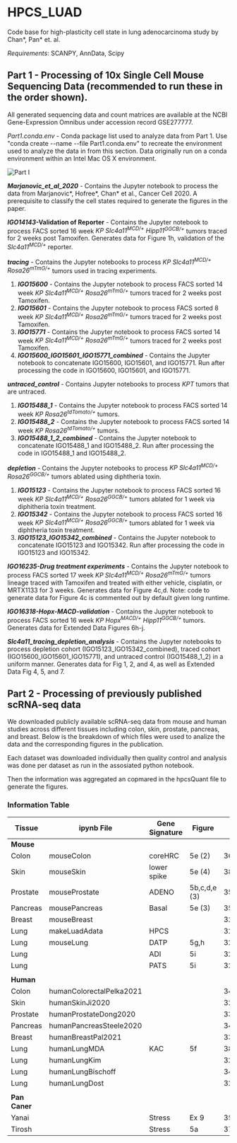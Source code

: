 # HPCS_LUAD
Code base for high-plasticity cell state in lung adenocarcinoma study by Chan*, Pan* et. al. 

_Requirements_: SCANPY, AnnData, Scipy

## Part 1 - Processing of 10x Single Cell Mouse Sequencing Data (recommended to run these in the order shown).

All generated sequencing data and count matrices are available at the NCBI Gene-Expression Omnibus under accession record GSE277777.

_Part1.conda.env_ - Conda package list used to analyze data from Part 1. Use "conda create --name <env> --file Part1.conda.env" to recreate the environment used to analyze the data in from this section.  Data originally run on a conda environment within an Intel Mac OS X environment.

![Part I](https://github.com/user-attachments/assets/c8921d66-b8d8-49bf-b5af-bd729c69074b)

**_Marjanovic\_et\_al\_2020_** - Contains the Jupyter notebook to process the data from Marjanovic*, Hofree*, Chan* et al., Cancer Cell 2020. A prerequisite to classify the cell states required to generate the figures in the paper.

**_IGO14143_-Validation of Reporter** - Contains the Jupyter notebook to process FACS sorted 16 week _KP Slc4a11<sup>MCD/+</sup> Hipp11<sup>GGCB/+<sup>_ tumors traced for 2 weeks post Tamoxifen. Generates data for Figure 1h, validation of the _Slc4a11<sup>MCD/+</sup>_ reporter.  

**_tracing_** - Contains the Jupyter notebooks to process _KP Slc4a11<sup>MCD/+</sup> Rosa26<sup>mTmG/+</sup>_ tumors used in tracing experiments.  
   1. **_IGO15600_** - Contains the Jupyter notebook to process FACS sorted 14 week _KP Slc4a11<sup>MCD/+</sup> Rosa26<sup>mTmG/+</sup>_ tumors traced for 2 weeks post Tamoxifen.  
   2. **_IGO15601_** - Contains the Jupyter notebook to process FACS sorted 8 week _KP Slc4a11<sup>MCD/+</sup> Rosa26<sup>mTmG/+</sup>_ tumors traced for 2 weeks post Tamoxifen.  
   3. **_IGO15771_** - Contains the Jupyter notebook to process FACS sorted 14 week _KP Slc4a11<sup>MCD/+</sup> Rosa26<sup>mTmG/+</sup>_ tumors traced for 2 weeks post Tamoxifen.  
   4. **_IGO15600\_IGO15601\_IGO15771\_combined_** - Contains the Jupyter notebook to concatenate IGO15600, IGO15601, and IGO15771. Run after processing the code in IGO15600, IGO15601, and IGO15771.

**_untraced_control_** - Contains Jupyter notebooks to process _KPT_ tumors that are untraced.  
  1. **_IGO15488\_1_** - Contains the Jupyter notebook to process FACS sorted 14 week _KP Rosa26<sup>tdTomato/+</sup>_ tumors.  
  2. **_IGO15488\_2_** - Contains the Jupyter notebook to process FACS sorted 14 week _KP Rosa26<sup>tdTomato/+</sup>_ tumors.  
  3. **_IGO15488\_1\_2\_combined_** - Contains the Jupyter notebook to concatenate IGO15488\_1 and IGO15488\_2. Run after processing the code in IGO15488\_1 and IGO15488\_2.  
 
**_depletion_** - Contains the Jupyter notebooks to process _KP Slc4a11<sup>MCD/+</sup> Rosa26<sup>GGCB/+</sup>_ tumors ablated using diphtheria toxin.  
   1. **_IGO15123_** - Contains the Jupyter notebook to process FACS sorted 16 week _KP Slc4a11<sup>MCD/+</sup> Rosa26<sup>GGCB/+</sup>_ tumors ablated for 1 week via diphitheria toxin treatment.  
   2. **_IGO15342_** - Contains the Jupyter notebook to process FACS sorted 16 week _KP Slc4a11<sup>MCD/+</sup> Rosa26<sup>GGCB/+</sup>_ tumors ablated for 1 week via diphtheria toxin treatment.  
   3. **_IGO15123\_IGO15342\_combined_** - Contains the Jupyter notebook to concatenate IGO15123 and IGO15342. Run after processing the code in IGO15123 and IGO15342.

**_IGO16235-Drug treatment experiments_** - Contains the Jupyter notebook to process FACS sorted 17 week _KP Slc4a11<sup>MCD/+</sup> Rosa26<sup>mTmG/+</sup>_ tumors lineage traced with Tamoxifen and treated with either vehicle, cisplatin, or MRTX1133 for 3 weeks. Generates data for Figure 4c,d. Note: code to generate data for Figure 4c is commented out by default given long runtime.  

**_IGO16318-Hopx-MACD-validation_** - Contains the Jupyter notebook to process FACS sorted 16 week _KP Hopx<sup>MACD/+</sup> Hipp11<sup>GGCB/+</sup>_ tumors. Generates data for Extended Data Figures 6h-j.  

**_Slc4a11\_tracing\_depletion\_analysis_** - Contains the Jupyter notebooks to process depletion cohort (IGO15123\_IGO15342\_combined), traced cohort (IGO15600\_IGO15601\_IGO15771), and untraced control (IGO15488_1_2) in a uniform manner. Generates data for Fig 1, 2, and 4, as well as Extended Data Fig 4, 5, and 7.

## Part 2 - Processing of previously published scRNA-seq data

We downloaded publicly available scRNA-seq data from mouse and human studies across different tissues including colon, skin, prostate, pancreas, and breast. Below is the breakdown of which files were used to analize the data and the corresponding figures in the publication.

Each dataset was downloaded individually then quality control and analysis was done per dataset as run in the assosiated python notebook. 

Then the information was aggregated an copmared in the hpcsQuant file to generate the figures.

### Information Table

| Tissue        | ipynb File                | Gene Signature| Figure       | PMID     |
|---------------|---------------------------|---------------|--------------|----------|
| **Mouse**     |                           |               |              |          |
| Colon         | mouseColon                | coreHRC       | 5e (2)       | 36352230 |
| Skin          | mouseSkin                 | lower spike   | 5e (4)       | 38815020 |
| Prostate      | mouseProstate             | ADENO         | 5b,c,d,e (3) | 35981096 |
| Pancreas      | mousePancreas             | Basal         | 5e (3)       | 35952360 |
| Breast        | mouseBreast               |               |              | 32840210 |
| Lung          | makeLuadAdata             | HPCS          |              | 32707077 |
| Lung          | mouseLung                 | DATP          | 5g,h         | 32750316 |
| Lung          |                           | ADI           | 5i           | 32678092 |
| Lung          |                           | PATS          | 5i           | 32661339 |
|               |                           |               |              |          |
| **Human**     |                           |               |              |          |
| Colon         | humanColorectalPelka2021  |               |              | 34450029 |
| Skin          | humanSkinJi2020           |               |              | 32579974 |
| Prostate      | humanProstateDong2020     |               |              | 33328604 |
| Pancreas      | humanPancreasSteele2020   |               |              | 34296197 |
| Breast        | humanBreastPal2021        |               |              | 33950524 |
| Lung          | humanLungMDA              | KAC           | 5f           | 38418883 |
| Lung          | humanLungKim              |               |              | 32385277 |
| Lung          | humanLungBischoff         |               |              | 34663877 |
| Lung          | humanLungDost             |               |              | 32891189 |
|               |                           |               |              |          |
| **Pan Caner** |                           |               |              |          |
| Yanai         |                           | Stress        | Ex 9         | 35931863 |
| Tirosh        |                           | Stress        | 5a           | 37258682 |





